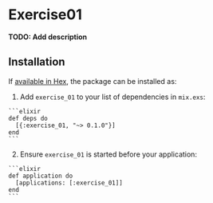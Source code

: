 # Exercise01

**TODO: Add description**

## Installation

If [available in Hex](https://hex.pm/docs/publish), the package can be installed as:

  1. Add `exercise_01` to your list of dependencies in `mix.exs`:

    ```elixir
    def deps do
      [{:exercise_01, "~> 0.1.0"}]
    end
    ```

  2. Ensure `exercise_01` is started before your application:

    ```elixir
    def application do
      [applications: [:exercise_01]]
    end
    ```

